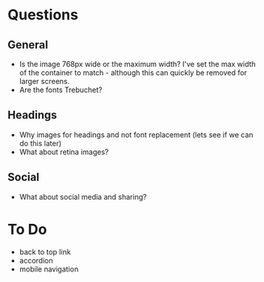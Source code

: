 # Questions

## General
- Is the image 768px wide or the maximum width? I've set the max width of the container to match - although this can quickly be removed for larger screens.
- Are the fonts Trebuchet?

## Headings
- Why images for headings and not font replacement (lets see if we can do this later)
- What about retina images?

## Social
- What about social media and sharing?

# To Do
- back to top link
- accordion
- mobile navigation
